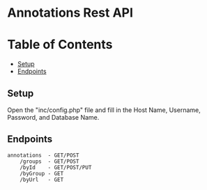 # Annotations Rest API

# Table of Contents
- [Setup](#setup)
- [Endpoints](#endpoints)

## Setup
Open the "inc/config.php" file and fill in the Host Name, Username, Password, and Database Name.

## Endpoints
```
annotations  - GET/POST
    /groups  - GET/POST
    /byId    - GET/POST/PUT
    /byGroup - GET
    /byUrl   - GET
```
